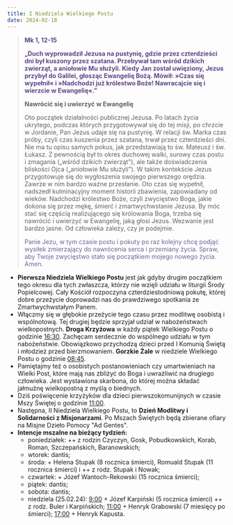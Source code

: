 ```yaml
---
title: I Niedziela Wielkiego Postu
date: 2024-02-18
---
```


> **<span style="color: #5D4587;">Mk 1, 12-15</span>**
>
> **<span style="color: #5D4587;">„Duch wyprowadził Jezusa na pustynię, gdzie przez czterdzieści dni był kuszony przez szatana. Przebywał tam wśród dzikich zwierząt, a aniołowie Mu służyli. Kiedy Jan został uwięziony, Jezus przybył do Galilei, głosząc Ewangelię Bożą. Mówił: »Czas się wypełnił« i »Nadchodzi już królestwo Boże! Nawracajcie się i wierzcie w Ewangelię«.”</span>**
>
>
>
> **Nawrócić się i uwierzyć w Ewangelię**
>
> Oto początek działalności publicznej Jezusa. Po latach życia ukrytego, podczas których przygotowywał się do tej misji, po chrzcie w Jordanie, Pan Jezus udaje się na pustynię. W relacji św. Marka czas próby, czyli czas kuszenia przez szatana, trwał przez czterdzieści dni. Nie ma tu opisu samych pokus, jak przedstawiają to św. Mateusz i św. Łukasz. Z pewnością był to okres duchowej walki, surowy czas postu i zmagania („wśród dzikich zwierząt"), ale także doświadczenia bliskości Ojca („aniołowie Mu służyli"). W takim kontekście Jezus przygotowuje się do wygłoszenia swojego pierwszego orędzia. Zawrze w nim bardzo ważne przesłanie. Oto czas się wypełnił, nadszedł kulminacyjny moment historii zbawienia, zapowiadany od wieków. Nadchodzi królestwo Boże, czyli zwycięstwo Boga, jakie dokona się przez mękę, śmierć i zmartwychwstanie Jezusa. By móc stać się częścią realizującego się królowania Boga, trzeba się nawrócić i uwierzyć w Ewangelię, jaką głosi Jezus. Wezwanie jest bardzo jasne. Od człowieka zależy, czy je podejmie.
>
> <span style="color: #666699;">Panie Jezu, w tym czasie postu i pokuty po raz kolejny chcę podjąć wysiłek zmierzający do nawrócenia serca i przemiany życia. Spraw, aby Twoje zwycięstwo stało się początkiem mojego nowego życia. Amen.
> &nbsp;

- **Pierwsza Niedziela Wielkiego Postu** jest jak gdyby drugim początkiem tego okresu dla tych zwłaszcza, którzy nie wzięli udziału w liturgii Środy Popielcowej. Cały Kościół rozpoczyna czterdziestodniową pokutę, której dobre przeżycie doprowadzi nas do prawdziwego spotkania ze Zmartwychwstałym Panem.
- Włączmy się w głębokie przeżycie tego czasu przez modlitwę osobistą i wspólnotową. Tej drugiej będzie sprzyjał udział w nabożeństwach wielkopostnych. **Droga Krzyżowa** w każdy piątek Wielkiego Postu o godzinie <u>16:30</u>. Zachęcam serdecznie do wspólnego udziału w tym nabożeństwie. Obowiązkowo przychodzą dzieci przed I Komunią Świętą i młodzież przed bierzmowaniem. **Gorzkie Żale** w niedziele Wielkiego Postu o godzinie <u>08:45</u>.
- Pamiętajmy też o osobistych postanowieniach czy umartwieniach na Wielki Post, które mają nas zbliżyć do Boga i uwrażliwić na drugiego człowieka. Jest wystawiona skarbona, do której można składać jałmużnę wielkopostną z myślą o biednych.
- Dziś poświęcenie krzyżyków dla dzieci pierwszokomunijnych w czasie Mszy Świętej o godzinie <u>11:00</u>.
- Następna, II Niedziela Wielkiego Postu, to **Dzień Modlitwy i Solidarności z Misjonarzami**. Po Mszach Świętych będą zbierane ofiary na Misjne Dzieło Pomocy "Ad Gentes".
- **Intencje mszalne na bieżący tydzień:**
  - poniedziałek: ++ z rodzin Czyczyn, Gosk, Pobudkowskich, Korab, Roman, Szczepańskich, Baranowskich;
  - wtorek: dantis;
  - środa: + Helena Stupak (8 rocznica śmierci), Romuald Stupak (11 rocznica śmierci) i ++ z rodz. Stupak i Nowak;
  - czwartek: + Józef Wantoch-Rekowski (15 rocznica śmierci);
  - piątek: dantis;
  - sobota: dantis;
  - niedziela (25.02.24): <u>9:00</u> + Józef Karpiński (5 rocznica śmierci) ++ z rodz. Buler i Karpińskich; <u>11:00</u> + Henryk Grabowski (7 miesięcy po śmierci); <u>17:00</u> + Henryk Kapusta.



